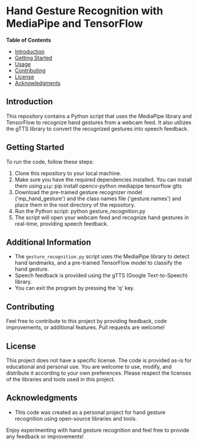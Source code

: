 
# Hand Gesture Recognition with MediaPipe and TensorFlow

**Table of Contents**

- [Introduction](#introduction)
- [Getting Started](#getting-started)
- [Usage](#usage)
- [Contributing](#contributing)
- [License](#license)
- [Acknowledgments](#acknowledgments)

## Introduction

This repository contains a Python script that uses the MediaPipe library and TensorFlow to recognize hand gestures from a webcam feed. It also utilizes the gTTS library to convert the recognized gestures into speech feedback.

## Getting Started

To run the code, follow these steps:

1. Clone this repository to your local machine.
2. Make sure you have the required dependencies installed. You can install them using `pip`: pip install opencv-python mediapipe tensorflow gtts
3. Download the pre-trained gesture recognizer model ('mp_hand_gesture') and the class names file ('gesture.names') and place them in the root directory of the repository.
4. Run the Python script: python gesture_recognition.py
5. The script will open your webcam feed and recognize hand gestures in real-time, providing speech feedback.

## Additional Information

- The `gesture_recognition.py` script uses the MediaPipe library to detect hand landmarks, and a pre-trained TensorFlow model to classify the hand gesture.
- Speech feedback is provided using the gTTS (Google Text-to-Speech) library.
- You can exit the program by pressing the 'q' key.

## Contributing

Feel free to contribute to this project by providing feedback, code improvements, or additional features. Pull requests are welcome!

## License

This project does not have a specific license. The code is provided as-is for educational and personal use. You are welcome to use, modify, and distribute it according to your own preferences. Please respect the licenses of the libraries and tools used in this project.

## Acknowledgments

- This code was created as a personal project for hand gesture recognition using open-source libraries and tools.

Enjoy experimenting with hand gesture recognition and feel free to provide any feedback or improvements!
